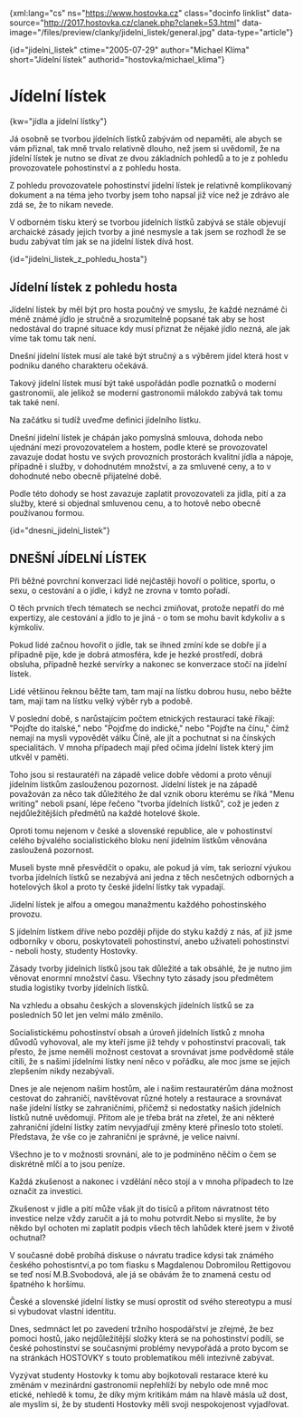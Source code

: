 
{xml:lang="cs" ns="https://www.hostovka.cz" class="docinfo linklist" data-source="http://2017.hostovka.cz/clanek.php?clanek=53.html" data-image="/files/preview/clanky/jidelni_listek/general.jpg" data-type="article"}

{id="jidelni\_listek" ctime="2005-07-29" author="Michael Klíma" short="Jídelní lístek" authorid="hostovka/michael\_klima"}

# Jídelní lístek

<!-- generated attribute kw by user_udpatekw.sh on 2019-04-16, do not edit -->

{kw="jídla a jídelní lístky"}

Já osobně se tvorbou jídelních lístků zabývám od nepaměti, ale abych se vám přiznal, tak mně trvalo relativně dlouho, než jsem si uvědomil, že na jídelní lístek je nutno se dívat ze dvou základních pohledů a to je z pohledu provozovatele pohostinství a z pohledu hosta.

Z pohledu provozovatele pohostinství jídelní lístek je relativně komplikovaný dokument a na téma jeho tvorby jsem toho napsal již více než je zdrávo ale zdá se, že to nikam nevede.

V odborném tisku který se tvorbou jídelních lístků zabývá se stále objevují archaické zásady jejich tvorby a jiné nesmysle a tak jsem se rozhodl že se budu zabývat tím jak se na jídelní lístek dívá host.

{id="jidelni\_listek\_z\_pohledu\_hosta"}

## Jídelní lístek z pohledu hosta

Jídelní lístek by měl být pro hosta poučný ve smyslu, že každé neznámé či méně známé jídlo je stručně a srozumitelně popsané tak aby se host nedostával do trapné situace kdy musí přiznat že nějaké jídlo nezná, ale jak víme tak tomu tak není.

Dnešní jídelní lístek musí ale také být stručný a s výběrem jídel která host v podniku daného charakteru očekává.

Takový jídelní lístek musí být také uspořádán podle poznatků o moderní gastronomii, ale jelikož se moderní gastronomii málokdo zabývá tak tomu tak také není.

Na začátku si tudíž uveďme definici jídelního lístku.

Dnešní jídelní lístek je chápán jako pomyslná smlouva, dohoda nebo ujednání mezi provozovatelem a hostem, podle které se provozovatel zavazuje dodat hostu ve svých provozních prostorách kvalitní jídla a nápoje, případně i služby, v dohodnutém množství, a za smluvené ceny, a to v dohodnuté nebo obecně přijatelné době. 

Podle této dohody se host zavazuje zaplatit provozovateli za jídla, pití a za služby, které si objednal smluvenou cenu, a to hotově nebo obecně používanou formou. 

{id="dnesni\_jidelni\_listek"}

## DNEŠNÍ JÍDELNÍ LÍSTEK

Při běžné povrchní konverzaci lidé nejčastěji hovoří o politice, sportu, o sexu, o cestování a o jídle, i když ne zrovna v tomto pořadí.

O těch prvních třech tématech se nechci zmiňovat, protože nepatří do mé expertizy, ale cestování a jídlo to je jiná - o tom se mohu bavit kdykoliv a s kýmkoliv.

Pokud lidé začnou hovořit o jídle, tak se ihned zmíní kde se dobře jí a případně pije, kde je dobrá atmosféra, kde je hezké prostředí, dobrá obsluha, případně hezké servírky a nakonec se konverzace stočí na jídelní lístek.

Lidé většinou řeknou běžte tam, tam mají na lístku dobrou husu, nebo běžte tam, mají tam na lístku velký výběr ryb a podobě.

V poslední době, s narůstajícím počtem etnických restaurací také říkají: "Pojďte do italské," nebo "Pojďme do indické," nebo "Pojďte na čínu," čímž nemají na mysli vypovědět válku Číně, ale jít a pochutnat si na čínských specialitách. V mnoha případech mají před očima jídelní lístek který jim utkvěl v paměti.

Toho jsou si restauratéři na západě velice dobře vědomi a proto věnují jídelním lístkům zaslouženou pozornost. Jídelní lístek je na západě považován za něco tak důležitého že dal vznik oboru kterému se říká "Menu writing" neboli psaní, lépe řečeno "tvorba jídelních lístků", což je jeden z nejdůležitějších předmětů na každé hotelové škole.

Oproti tomu nejenom v české a slovenské republice, ale v pohostinství celého bývalého socialistického bloku není jídelním lístkům věnována zasloužená pozornost.

Museli byste mně přesvědčit o opaku, ale pokud já vím, tak seriozní výukou tvorba jídelních lístků se nezabývá ani jedna z těch nesčetných odborných a hotelových škol a proto ty české jídelní lístky tak vypadají.

Jídelní lístek je alfou a omegou manažmentu každého pohostinského provozu.

S jídelním lístkem dříve nebo později přijde do styku každý z nás, ať již jsme odborníky v oboru, poskytovateli pohostinství, anebo uživateli pohostinství - neboli hosty, studenty Hostovky.

Zásady tvorby jídelních lístků jsou tak důležité a tak obsáhlé, že je nutno jim věnovat enormní množství času. Všechny tyto zásady jsou předmětem studia logistiky tvorby jídelních lístků.

Na vzhledu a obsahu českých a slovenských jídelních lístků se za posledních 50 let jen velmi málo změnilo.

Socialistickému pohostinství obsah a úroveň jídelních lístků z mnoha důvodů vyhovoval, ale my kteří jsme již tehdy v pohostinství pracovali, tak přesto, že jsme neměli možnost cestovat a srovnávat jsme podvědomě stále cítili, že s našimi jídelními lístky není něco v pořádku, ale moc jsme se jejich zlepšením nikdy nezabývali.

Dnes je ale nejenom našim hostům, ale i našim restauratérům dána možnost cestovat do zahraničí, navštěvovat různé hotely a restaurace a srovnávat naše jídelní lístky se zahraničními, přičemž si nedostatky našich jídelních lístků nutně uvědomují. Přitom ale je třeba brát na zřetel, že ani některé zahraniční jídelní lístky zatím nevyjadřují změny které přineslo toto století. Představa, že vše co je zahraniční je správné, je velice naivní.

Všechno je to v možnosti srovnání, ale to je podmíněno něčím o čem se diskrétně mlčí a to jsou peníze.

Každá zkušenost a nakonec i vzdělání něco stojí a v mnoha případech to lze označit za investici.

Zkušenost v jídle a pití může však jít do tisíců a přitom návratnost této investice nelze vždy zaručit a já to mohu potvrdit.Nebo si myslíte, že by někdo byl ochoten mi zaplatit podpis všech těch lahůdek které jsem v životě ochutnal?

V současné době probíhá diskuse o návratu tradice kdysi tak známého českého pohostisntví,a po tom fiasku s Magdalenou Dobromilou Rettigovou se teď nosí M.B.Svobodová, ale já se obávám že to znamená cestu od špatného k horšímu.

České a slovenské jídelní lístky se musí oprostit od svého stereotypu a musí si vybudovat vlastní identitu. 

Dnes, sedmnáct let po zavedení tržního hospodářství je zřejmé, že bez pomoci hostů, jako nejdůležitější složky která se na pohostinství podílí, se české pohostinství se současnými problémy nevypořádá a proto bycom se na stránkách HOSTOVKY s touto problematikou měli intezivně zabývat.

Vyzývat studenty Hostovky k tomu aby bojkotovali restarace které ku změnám v mezinárdní gastronomii nepřehlíží by nebylo ode mně moc etické, nehledě k tomu, že díky mým kritikám mám na hlavě másla už dost, ale myslím si, že by studenti Hostovky měli svoji nespokojenost vyjadřovat.


